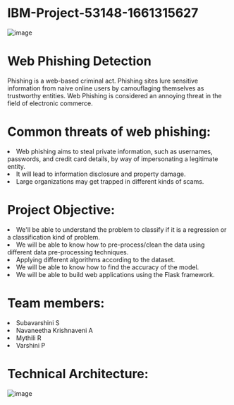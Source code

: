 # IBM-Project-53148-1661315627

![image](https://user-images.githubusercontent.com/101965561/194740878-065409fc-76d1-4d84-964c-cb5ffa41c421.png)

# Web Phishing Detection
<p> Phishing is a web-based criminal act. Phishing sites lure sensitive information from naive online users by camouflaging themselves as trustworthy entities. Web Phishing is considered an annoying threat in the field of electronic commerce.</p>

# Common threats of web phishing:

<li>Web phishing aims to steal private information, such as usernames, passwords, and credit card details, by way of impersonating a legitimate entity.</li>

<li>It will lead to information disclosure and property damage.</li>

<li>Large organizations may get trapped in different kinds of scams.</li>

# Project Objective:
<li>We'll be able to understand the problem to classify if it is a regression or a classification kind of problem.</li>
<li>We will be able to know how to pre-process/clean the data using different data pre-processing techniques.</li>
<li>Applying different algorithms according to the dataset.</li>
<li>We will be able to know how to find the accuracy of the model.</li>
<li>We will be able to build web applications using the Flask framework.</li>

# Team members:
<li> Subavarshini S </li>
<li> Navaneetha Krishnaveni A </li>
<li>Mythili R</li>
<li>Varshini P</li>


# Technical Architecture:
![image](https://user-images.githubusercontent.com/101965561/194741464-bed55e99-318e-4313-96cf-c24e33c6419a.png)

